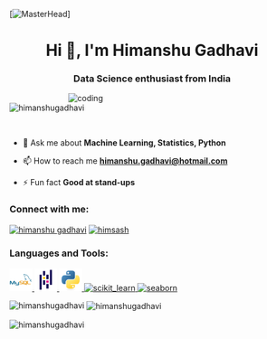 [![MasterHead]([https://images.unsplash.com/photo-1495592822108-9e6261896da8?ixlib=rb-4.0.3&ixid=M3wxMjA3fDB8MHxzZWFyY2h8MTh8fGRhdGElMjBzY2llbmNlfGVufDB8fDB8fHww&auto=format&fit=crop&w=600&q=60](https://encrypted-tbn0.gstatic.com/images?q=tbn:ANd9GcQAI9LDpjsOxBTv7Cy3HHO3IDhNCoOpvO2UiQ&usqp=CAU))]
<h1 align="center">Hi 👋, I'm Himanshu Gadhavi</h1>
<h3 align="center">Data Science enthusiast from India</h3>
<img align="right" alt="coding" width="400" src="https://cdn.dribbble.com/users/1162077/screenshots/3848914/programmer.gif"

<p align="left"> <img src="https://komarev.com/ghpvc/?username=himanshugadhavi&label=Profile%20views&color=0e75b6&style=flat" alt="himanshugadhavi" /> </p>

<p align="left"> <a href="https://twitter.com/" target="blank"><img src="https://img.shields.io/twitter/follow/?logo=twitter&style=for-the-badge" alt="" /></a> </p>

- 💬 Ask me about **Machine Learning, Statistics, Python**

- 📫 How to reach me **himanshu.gadhavi@hotmail.com**

- ⚡ Fun fact **Good at stand-ups**

<h3 align="left">Connect with me:</h3>
<p align="left">
<a href="https://linkedin.com/in/himanshu gadhavi" target="blank"><img align="center" src="https://raw.githubusercontent.com/rahuldkjain/github-profile-readme-generator/master/src/images/icons/Social/linked-in-alt.svg" alt="himanshu gadhavi" height="30" width="40" /></a>
<a href="https://instagram.com/himsash" target="blank"><img align="center" src="https://raw.githubusercontent.com/rahuldkjain/github-profile-readme-generator/master/src/images/icons/Social/instagram.svg" alt="himsash" height="30" width="40" /></a>
</p>

<h3 align="left">Languages and Tools:</h3>
<p align="left"> <a href="https://www.mysql.com/" target="_blank" rel="noreferrer"> <img src="https://raw.githubusercontent.com/devicons/devicon/master/icons/mysql/mysql-original-wordmark.svg" alt="mysql" width="40" height="40"/> </a> <a href="https://pandas.pydata.org/" target="_blank" rel="noreferrer"> <img src="https://raw.githubusercontent.com/devicons/devicon/2ae2a900d2f041da66e950e4d48052658d850630/icons/pandas/pandas-original.svg" alt="pandas" width="40" height="40"/> </a> <a href="https://www.python.org" target="_blank" rel="noreferrer"> <img src="https://raw.githubusercontent.com/devicons/devicon/master/icons/python/python-original.svg" alt="python" width="40" height="40"/> </a> <a href="https://scikit-learn.org/" target="_blank" rel="noreferrer"> <img src="https://upload.wikimedia.org/wikipedia/commons/0/05/Scikit_learn_logo_small.svg" alt="scikit_learn" width="40" height="40"/> </a> <a href="https://seaborn.pydata.org/" target="_blank" rel="noreferrer"> <img src="https://seaborn.pydata.org/_images/logo-mark-lightbg.svg" alt="seaborn" width="40" height="40"/> </a> </p>

<p><img align="left" src="https://github-readme-stats.vercel.app/api/top-langs?username=himanshugadhavi&show_icons=true&locale=en&layout=compact" alt="himanshugadhavi" /></p>

<p>&nbsp;<img align="center" src="https://github-readme-stats.vercel.app/api?username=himanshugadhavi&show_icons=true&locale=en" alt="himanshugadhavi" /></p>

<p><img align="center" src="https://github-readme-streak-stats.herokuapp.com/?user=himanshugadhavi&" alt="himanshugadhavi" /></p>
